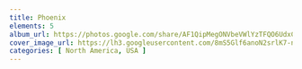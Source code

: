 ```yaml
---
title: Phoenix
elements: 5
album_url: https://photos.google.com/share/AF1QipMegONVbeVWlYzTFQO6UdxCp47VUybnG1xUrw0wSIv8EuJMaKwrNH1gyK7aFC-EXw?key=cS1USV9BWXo4TEJReVZvazZpT21lVl9DQ2dzN0NB
cover_image_url: https://lh3.googleusercontent.com/8mS5Glf6anoN2srlK7-nKRQ6uPW7ZaGSgB2CywmgTXVdyZ-KuTPmKdW58P7CND-0DRk3cZY2fLJpozbNIMEk7cI4r0C9fQdSOLkebUFfg4WRaDWyfm3reFFftpKnBvU7fhWzUmC0I0rlYjoA9XDp64ozSEsAOJ3zps4M3BCX_GKLWiap_8jBFVjYwmFXus2qeC6mGswFGwey_DGcZgUPdu4VThuQP0kol0kR9m7kJoYr9j6_ZS_iIpwXjy30j9vUdaNydYAB6XlaNHpkWIJdxU5nqC4p72NIe_MDWs94ZVNKKCWf_y57AB7BUre1a1Ld4EPdS1ejfU1666AjGYWWbiIMK-VPMq1kMEbrz8dW9l8m1URUS-emn2F5pdZ6bzT17vLfMyaaFiZM5ECkfwA6220fSSvdB47PYqAsCy7PKbRzWZHaSSRYM3tPDe3XOrA97Wj521ZuuujSwBZt0SGfewANCVTMkKPRZhMvKw8mscegGgc7wRCwMKZDubi7ryAz6n3vudljegzSnGEdBBPOdthWaA7cG4mg_tCQpK9FY9uIYD6DPb4C4lOyd3Ht5gaJOmyvdO6aHC4v0vS9blB1x41UvQMXFTm2Ql9oUlLYcN1EEXaLc4_prveG_hRGHo_lPxh3SUXMyZ5o_wWzG1JUc6-_iE7lmXVf4slrBNdP_gdxxX69uuJbhH4=s195-p-k-no
categories: [ North America, USA ]
---
```

